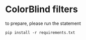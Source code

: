 # ColorBlind filters
to prepare, please run the statement

```no
pip install -r requirements.txt
```